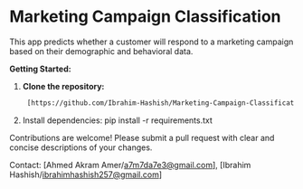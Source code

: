 # Marketing Campaign Classification
This app predicts whether a customer will respond to a marketing campaign based on their demographic and behavioral data.

**Getting Started:**
1. **Clone the repository:**
   ```bash
    [https://github.com/Ibrahim-Hashish/Marketing-Campaign-Classification.git]

2. Install dependencies:
   pip install -r requirements.txt

Contributions are welcome! Please submit a pull request with clear and concise descriptions of your changes.

Contact: [Ahmed Akram Amer/a7m7da7e3@gmail.com], [Ibrahim Hashish/ibrahimhashish257@gmail.com]
